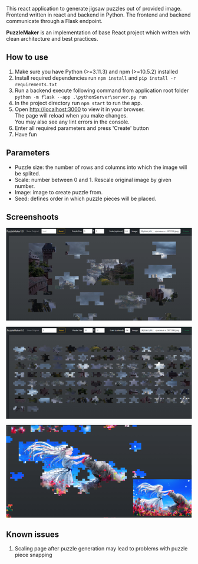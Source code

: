 
This react application to generate jigsaw puzzles out of provided image.
Frontend written in react and backend in Python. The frontend and backend communicate through a Flask endpoint.

**PuzzleMaker** is an implementation of base React project which written with clean architecture and best practices.

## How to use
1. Make sure you have Python (>=3.11.3) and npm (>=10.5.2) installed
2. Install required dependencies run `npm install` and `pip install -r requirements.txt`
3. Run a backend execute following command from application root folder  
`python -m flask --app .\pythonServer\server.py run`
4. In the project directory run `npm start` to run the app.
5. Open [http://localhost:3000](http://localhost:3000) to view it in your browser.  
The page will reload when you make changes.\
You may also see any lint errors in the console.
6. Enter all required parameters and press 'Create' button
7. Have fun

## Parameters
- Puzzle size: the number of rows and columns into which the image will be splited.
- Scale: number between 0 and 1. Rescale original image by given number.
- Image: image to create puzzle from.
- Seed: defines order in which puzzle pieces will be placed.

## Screenshoots
![Screenshoot01](./src/images/screenshoot01.png)

![Screenshoot02](./src/images/screenshoot02.png)

![Screenshoot03](./src/images/screenshoot03.png)


## Known issues
1. Scaling page after puzzle generation may lead to problems with puzzle piece snapping
